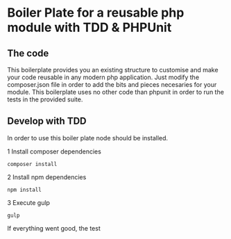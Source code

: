 # Boiler Plate for a reusable php module with TDD & PHPUnit

## The code

This boilerplate provides you an existing structure to customise and make your code reusable in any modern php application. Just modify the composer.json file
in order to add the bits and pieces necesaries for your module.
This boilerplate uses no other code than phpunit in order to run the tests in the provided suite.


## Develop with TDD
In order to use this boiler plate node should be installed.

1 Install composer dependencies
```
composer install
```
2 Install npm dependencies
```
npm install
```
3 Execute gulp
```
gulp
```

If everything went good, the test